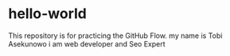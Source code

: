 # hello-world
This repository is for practicing the GitHub Flow.
my name is Tobi Asekunowo i am web developer and Seo Expert
